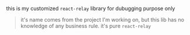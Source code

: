 this is my customized `react-relay` library for dubugging purpose only
>it's name comes from the project I'm working on, but this lib has no knowledge of any business rule. it's pure `react-relay`

